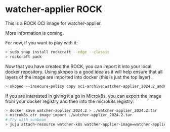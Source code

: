 # watcher-applier ROCK

This is a ROCK OCI image for watcher-applier.

More information is coming.

For now, if you want to play with it:

```bash
> sudo snap install rockcraft --edge --classic
> rockcraft pack
```

Now that you have created the ROCK, you can import it into
your local docker repository. Using skopeo is a good idea as
it will help ensure that all layers of the image are imported
into docker (this is just the top layer).

```bash
> skopeo --insecure-policy copy oci-archive:watcher-applier_2024.2_amd64.rock docker-daemon:watcher-applier:2024.2
```

If you are interested in giving it a go in Microk8s, you can
export the image from your docker registry and then into the
microk8s registry:

```bash
> docker save watcher-applier:2024.2 > ./watcher-applier_2024.2.tar
> microk8s ctr image import ./watcher-applier_2024.2.tar
# Try with sunbeam
> juju attach-resource watcher-k8s watcher-applier-image=watcher-applier:2024.2
```
